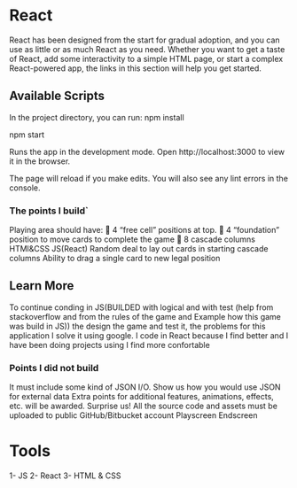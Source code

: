 
# React
React has been designed from the start for gradual adoption, and you can use as little or as much React as you need. Whether you want to get a taste of React, add some interactivity to a simple HTML page, or start a complex React-powered app, the links in this section will help you get started.


## Available Scripts

In the project directory, you can run:
npm install

npm start

Runs the app in the development mode.
Open http://localhost:3000 to view it in the browser.

The page will reload if you make edits.
You will also see any lint errors in the console.


### The points I build`
Playing area should have:
 4 “free cell” positions at top.
 4 “foundation” position to move cards to complete the game
 8 cascade columns
   HTMl&CSS JS(React)
   Random deal to lay out cards in starting cascade columns
   Ability to drag a single card to new legal position

## Learn More
 To continue conding in JS(BUILDED with logical and with test (help from stackoverflow and from the rules of the game and Example how this game was build in JS))
the design the game and test it, the problems for this application I solve it using google. I code in React because I find better and I have been doing projects using I find more confortable

### Points I did not build
It must include some kind of JSON I/O. Show us how you would use JSON for external data
Extra points for additional features, animations, effects, etc. will be awarded. Surprise us!
All the source code and assets must be uploaded to public GitHub/Bitbucket account
Playscreen
Endscreen

# Tools 
1- JS
2- React
3- HTML & CSS

